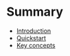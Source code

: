 # Summary

- [Introduction](./introduction.md)
- [Quickstart](./quickstart.md)
- [Key concepts](./key_concepts.md)
